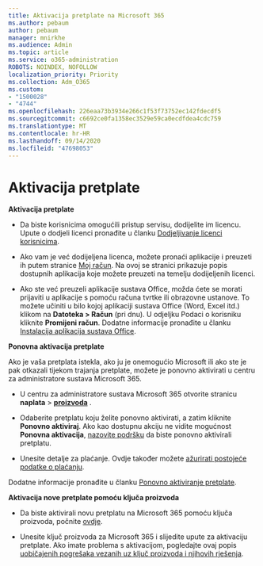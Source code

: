 ```yaml
---
title: Aktivacija pretplate na Microsoft 365
ms.author: pebaum
author: pebaum
manager: mnirkhe
ms.audience: Admin
ms.topic: article
ms.service: o365-administration
ROBOTS: NOINDEX, NOFOLLOW
localization_priority: Priority
ms.collection: Adm_O365
ms.custom:
- "1500028"
- "4744"
ms.openlocfilehash: 226eaa73b3934e266c1f53f73752ec142fdecdf5
ms.sourcegitcommit: c6692ce0fa1358ec3529e59ca0ecdfdea4cdc759
ms.translationtype: MT
ms.contentlocale: hr-HR
ms.lasthandoff: 09/14/2020
ms.locfileid: "47698053"
---
```

# <a name="activate-your-subscription"></a>Aktivacija pretplate

**Aktivacija pretplate**

- Da biste korisnicima omogućili pristup servisu, dodijelite im licencu. Upute o dodjeli licenci pronađite u članku [Dodjeljivanje licenci korisnicima](https://docs.microsoft.com/microsoft-365/admin/manage/assign-licenses-to-users).

- Ako vam je već dodijeljena licenca, možete pronaći aplikacije i preuzeti ih putem stranice [Moj račun](https://portal.office.com/account/#installs). Na ovoj se stranici prikazuje popis dostupnih aplikacija koje možete preuzeti na temelju dodijeljenih licenci.

- Ako ste već preuzeli aplikacije sustava Office, možda ćete se morati prijaviti u aplikacije s pomoću računa tvrtke ili obrazovne ustanove. To možete učiniti u bilo kojoj aplikaciji sustava Office (Word, Excel itd.) klikom na **Datoteka > Račun** (pri dnu). U odjeljku Podaci o korisniku kliknite **Promijeni račun**. Dodatne informacije pronađite u članku [Instalacija aplikacija sustava Office](https://docs.microsoft.com/microsoft-365/admin/setup/install-applications).

**Ponovna aktivacija pretplate**

Ako je vaša pretplata istekla, ako ju je onemogućio Microsoft ili ako ste je pak otkazali tijekom trajanja pretplate, možete je ponovno aktivirati u centru za administratore sustava Microsoft 365.

- U centru za administratore sustava Microsoft 365 otvorite stranicu **naplata**  >  **[proizvoda](https://go.microsoft.com/fwlink/p/?linkid=842054)** .

- Odaberite pretplatu koju želite ponovno aktivirati, a zatim kliknite **Ponovno aktiviraj**. Ako kao dostupnu akciju ne vidite mogućnost **Ponovna aktivacija**, [nazovite podršku](https://docs.microsoft.com/microsoft-365/admin/contact-support-for-business-products) da biste ponovno aktivirali pretplatu.

- Unesite detalje za plaćanje. Ovdje također možete [ažurirati postojeće podatke o plaćanju](https://docs.microsoft.com/microsoft-365/commerce/billing-and-payments/manage-payment-methods).

Dodatne informacije pronađite u članku [Ponovno aktiviranje pretplate](https://docs.microsoft.com/microsoft-365/commerce/subscriptions/reactivate-your-subscription).

**Aktivacija nove pretplate pomoću ključa proizvoda**

- Da biste aktivirali novu pretplatu na Microsoft 365 pomoću ključa proizvoda, počnite [ovdje](https://support.office.com/article/where-to-enter-your-office-product-key-0a82e5ae-739e-4b92-a6f4-2ec780c185db).

- Unesite ključ proizvoda za Microsoft 365 i slijedite upute za aktivaciju pretplate. Ako imate problema s aktivacijom, pogledajte ovaj popis [uobičajenih pogrešaka vezanih uz ključ proizvoda i njihovih rješenja](https://docs.microsoft.com/microsoft-365/commerce/product-key-errors-and-solutions).
